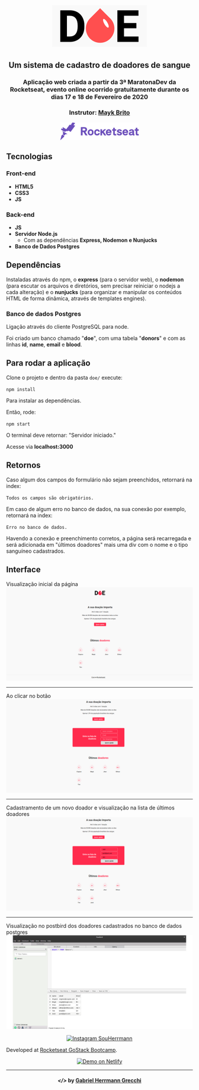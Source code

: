 ﻿<h1 align="center">
    <img alt="DOE" src="public/logo.png">
</h1>

<h2 align="center"> Um sistema de cadastro de doadores de sangue </h2>

<h3 align="center"> Aplicação web criada a partir da 3ª MaratonaDev da Rocketseat, evento online ocorrido gratuitamente durante os dias 17 e 18 de Fevereiro de 2020 </h3>

<h3 align="center"> Instrutor: <a href="https://github.com/maykbrito">Mayk Brito</a> </h3>

<p align="center"> <img src="rocketseat.png" alt="Rocketseat" width="212"> </p>

## Tecnologias
### Front-end
- **HTML5**
- **CSS3**
- **JS**
### Back-end
- **JS**
- **Servidor Node.js**
  - Com as dependências **Express, Nodemon e Nunjucks**
- **Banco de Dados Postgres**

## Dependências

Instaladas através do npm, o **express** (para o servidor web), o **nodemon** (para escutar os arquivos e diretórios, sem precisar reiniciar o nodejs a cada alteração) e o **nunjucks** (para organizar e manipular os conteúdos HTML de forma dinâmica, através de templates engines).

### Banco de dados Postgres
Ligação através do cliente PostgreSQL para node.

Foi criado um banco chamado "**doe**", com uma tabela "**donors**" e com as linhas **id**, **name**, **email** e **blood**.

## Para rodar a aplicação

Clone o projeto e dentro da pasta `doe/` execute:

`npm install`

Para instalar as dependências.

Então, rode:

`npm start`

O terminal deve retornar: "Servidor iniciado."

Acesse via **localhost:3000**

## Retornos
Caso algum dos campos do formulário não sejam preenchidos, retornará na index:

`Todos os campos são obrigatórios.`

Em caso de algum erro no banco de dados, na sua conexão por exemplo, retornará na index:

`Erro no banco de dados.`

Havendo a conexão e preenchimento corretos, a página será recarregada e será adicionada em "últimos doadores" mais uma div com o nome e o tipo sanguíneo cadastrados.

## Interface

Visualização inicial da página
![print1](prints/print1.png "Visualização da página")

---

Ao clicar no botão
![print2](prints/print2.png "Ao clicar em quero ajudar")

---

Cadastramento de um novo doador e visualização na lista de últimos doadores
![print3](prints/print3.png "Adicionando um novo doador, que é adicionado na lista em baixo")

---

Visualização no postbird dos doadores cadastrados no banco de dados postgres
![print4](prints/print4.png "Visualização dos doadores cadastrados no banco de dados através do Postbird")

<p align="center">
  <a href="https://www.instagram.com/souherrmann/" target="_blank">
    <img alt="Instagram SouHerrmann" src="https://i.ibb.co/5nQzRZm/follow-us-on-instagram-transparent-png-774802.png">
  </a>
</p>

Developed at [Rocketseat GoStack Bootcamp](https://www.rocketseat.com.br/bootcamp).

<p align="center">
  <a href="blank" target="_blank">
    <img alt="Demo on Netlify" src="https://res.cloudinary.com/lukemorales/image/upload/v1563043495/readme_logos/demo_on_netlify_bbuvjz.png">
  </a>
</p>

---

<h4 align="center"> <em>&lt;/&gt;</em> by <a href="https://github.com/herrmannjob" target="_blank">Gabriel Herrmann Grecchi</a> </h4>

